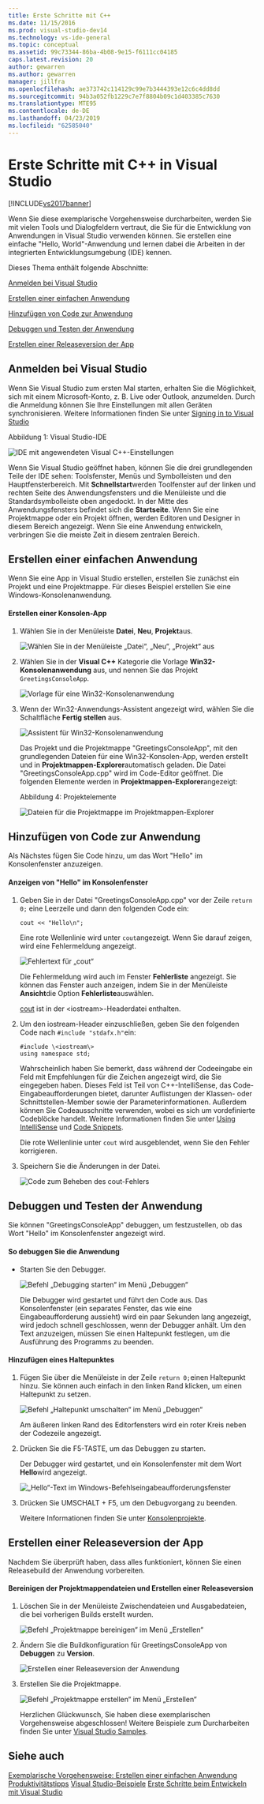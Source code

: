```yaml
---
title: Erste Schritte mit C++
ms.date: 11/15/2016
ms.prod: visual-studio-dev14
ms.technology: vs-ide-general
ms.topic: conceptual
ms.assetid: 99c73344-86ba-4b08-9e15-f6111cc04185
caps.latest.revision: 20
author: gewarren
ms.author: gewarren
manager: jillfra
ms.openlocfilehash: ae373742c114129c99e7b3444393e12c6c4dd8dd
ms.sourcegitcommit: 94b3a052fb1229c7e7f8804b09c1d403385c7630
ms.translationtype: MTE95
ms.contentlocale: de-DE
ms.lasthandoff: 04/23/2019
ms.locfileid: "62585040"
---
```

# <a name="getting-started-with-c-in-visual-studio"></a>Erste Schritte mit C++ in Visual Studio
[!INCLUDE[vs2017banner](../includes/vs2017banner.md)]

Wenn Sie diese exemplarische Vorgehensweise durcharbeiten, werden Sie mit vielen Tools und Dialogfeldern vertraut, die Sie für die Entwicklung von Anwendungen in Visual Studio verwenden können. Sie erstellen eine einfache "Hello, World"-Anwendung und lernen dabei die Arbeiten in der integrierten Entwicklungsumgebung (IDE) kennen.

 Dieses Thema enthält folgende Abschnitte:

 [Anmelden bei Visual Studio](../ide/getting-started-with-cpp-in-visual-studio.md#BKMK_Configure)

 [Erstellen einer einfachen Anwendung](../ide/getting-started-with-cpp-in-visual-studio.md#BKMK_CreateApp)

 [Hinzufügen von Code zur Anwendung](../ide/getting-started-with-cpp-in-visual-studio.md#BKMK_AddCode)

 [Debuggen und Testen der Anwendung](../ide/getting-started-with-cpp-in-visual-studio.md#BKMK_DebugTest)

 [Erstellen einer Releaseversion der App](../ide/getting-started-with-cpp-in-visual-studio.md#BKMK_BuildRelease)

## <a name="BKMK_Configure"></a> Anmelden bei Visual Studio
 Wenn Sie Visual Studio zum ersten Mal starten, erhalten Sie die Möglichkeit, sich mit einem Microsoft-Konto, z. B. Live oder Outlook, anzumelden. Durch die Anmeldung können Sie Ihre Einstellungen mit allen Geräten synchronisieren. Weitere Informationen finden Sie unter [Signing in to Visual Studio](../ide/signing-in-to-visual-studio.md)

 Abbildung 1: Visual Studio-IDE

 ![IDE mit angewendeten Visual C&#43;&#43;-Einstellungen](../ide/media/c-ide-defaultenvironmentlayout.png "C++IDE_DefaultEnvironmentLayout")

 Wenn Sie Visual Studio geöffnet haben, können Sie die drei grundlegenden Teile der IDE sehen: Toolsfenster, Menüs und Symbolleisten und den Hauptfensterbereich. Mit **Schnellstart**werden Toolfenster auf der linken und rechten Seite des Anwendungsfensters und die Menüleiste und die Standardsymbolleiste oben angedockt. In der Mitte des Anwendungsfensters befindet sich die **Startseite**. Wenn Sie eine Projektmappe oder ein Projekt öffnen, werden Editoren und Designer in diesem Bereich angezeigt. Wenn Sie eine Anwendung entwickeln, verbringen Sie die meiste Zeit in diesem zentralen Bereich.

## <a name="BKMK_CreateApp"></a> Erstellen einer einfachen Anwendung
 Wenn Sie eine App in Visual Studio erstellen, erstellen Sie zunächst ein Projekt und eine Projektmappe. Für dieses Beispiel erstellen Sie eine Windows-Konsolenanwendung.

#### <a name="to-create-a-console-app"></a>Erstellen einer Konsolen-App

1. Wählen Sie in der Menüleiste **Datei**, **Neu**, **Projekt**aus.

    ![Wählen Sie in der Menüleiste „Datei“, „Neu“, „Projekt“ aus](../ide/media/exploreide-filenewproject.png "ExploreIDE-FileNewProject")

2. Wählen Sie in der **Visual C++** Kategorie die Vorlage **Win32-Konsolenanwendung** aus, und nennen Sie das Projekt `GreetingsConsoleApp`.

    ![Vorlage für eine Win32-Konsolenanwendung](../ide/media/c-ide-newprojectdlg.png "C++IDE_DialogNeuesProjekt")

3. Wenn der Win32-Anwendungs-Assistent angezeigt wird, wählen Sie die Schaltfläche **Fertig stellen** aus.

    ![Assistent für Win32-Konsolenanwendung](../ide/media/c-ide-win32consoleappwizard.png "C++IDE_Win32ConsoleAppWizard")

   Das Projekt und die Projektmappe "GreetingsConsoleApp", mit den grundlegenden Dateien für eine Win32-Konsolen-App, werden erstellt und in **Projektmappen-Explorer**automatisch geladen. Die Datei "GreetingsConsoleApp.cpp" wird im Code-Editor geöffnet. Die folgenden Elemente werden in **Projektmappen-Explorer**angezeigt:

   Abbildung 4: Projektelemente

   ![Dateien für die Projektmappe im Projektmappen-Explorer](../ide/media/c-ide-solutioncontents.png "C++IDE_SolutionContents")

## <a name="BKMK_AddCode"></a> Hinzufügen von Code zur Anwendung
 Als Nächstes fügen Sie Code hinzu, um das Wort "Hello" im Konsolenfenster anzuzeigen.

#### <a name="to-display-hello-in-the-console-window"></a>Anzeigen von "Hello" im Konsolenfenster

1. Geben Sie in der Datei "GreetingsConsoleApp.cpp" vor der Zeile `return 0;` eine Leerzeile und dann den folgenden Code ein:

    ```
    cout << "Hello\n";
    ```

     Eine rote Wellenlinie wird unter `cout`angezeigt. Wenn Sie darauf zeigen, wird eine Fehlermeldung angezeigt.

     ![Fehlertext für „cout“](../ide/media/c-ide-couterror.png "C++IDE_CoutError")

     Die Fehlermeldung wird auch im Fenster **Fehlerliste** angezeigt. Sie können das Fenster auch anzeigen, indem Sie in der Menüleiste **Ansicht**die Option **Fehlerliste**auswählen.

     [cout](http://msdn.microsoft.com/library/d87db6c3-e4e1-4d09-9ec5-458f55018257) ist in der \<iostream\>-Headerdatei enthalten.

2. Um den iostream-Header einzuschließen, geben Sie den folgenden Code nach `#include "stdafx.h"`ein:

    ```
    #include \<iostream\>
    using namespace std;
    ```

     Wahrscheinlich haben Sie bemerkt, dass während der Codeeingabe ein Feld mit Empfehlungen für die Zeichen angezeigt wird, die Sie eingegeben haben. Dieses Feld ist Teil von C++-IntelliSense, das Code-Eingabeaufforderungen bietet, darunter Auflistungen der Klassen- oder Schnittstellen-Member sowie der Parameterinformationen. Außerdem können Sie Codeausschnitte verwenden, wobei es sich um vordefinierte Codeblöcke handelt. Weitere Informationen finden Sie unter [Using IntelliSense](../ide/using-intellisense.md) und [Code Snippets](../ide/code-snippets.md).

     Die rote Wellenlinie unter `cout` wird ausgeblendet, wenn Sie den Fehler korrigieren.

3. Speichern Sie die Änderungen in der Datei.

     ![Code zum Beheben des cout-Fehlers](../ide/media/c-ide-coutfix.png "C++IDE_CoutFix")

## <a name="BKMK_DebugTest"></a>Debuggen und Testen der Anwendung
 Sie können "GreetingsConsoleApp" debuggen, um festzustellen, ob das Wort "Hello" im Konsolenfenster angezeigt wird.

#### <a name="to-debug-the-application"></a>So debuggen Sie die Anwendung

- Starten Sie den Debugger.

     ![Befehl „Debugging starten“ im Menü „Debuggen“](../ide/media/exploreide-startdebugging.png "ExploreIDE-StartDebugging")

     Die Debugger wird gestartet und führt den Code aus. Das Konsolenfenster (ein separates Fenster, das wie eine Eingabeaufforderung aussieht) wird ein paar Sekunden lang angezeigt, wird jedoch schnell geschlossen, wenn der Debugger anhält. Um den Text anzuzeigen, müssen Sie einen Haltepunkt festlegen, um die Ausführung des Programms zu beenden.

#### <a name="to-add-a-breakpoint"></a>Hinzufügen eines Haltepunktes

1. Fügen Sie über die Menüleiste in der Zeile `return 0;`einen Haltepunkt hinzu. Sie können auch einfach in den linken Rand klicken, um einen Haltepunkt zu setzen.

    ![Befehl „Haltepunkt umschalten“ im Menü „Debuggen“](../ide/media/exploreide-togglebreakpoint.png "ExploreIDE-StartDebugging")

    Am äußeren linken Rand des Editorfensters wird ein roter Kreis neben der Codezeile angezeigt.

2. Drücken Sie die F5-TASTE, um das Debuggen zu starten.

    Der Debugger wird gestartet, und ein Konsolenfenster mit dem Wort **Hello**wird angezeigt.

    ![„Hello“-Text im Windows-Befehlseingabeaufforderungsfenster](../ide/media/c-ide-hellocommandwindow.png "C++IDE_HelloCommandWindow")

3. Drücken Sie UMSCHALT + F5, um den Debugvorgang zu beenden.

   Weitere Informationen finden Sie unter [Konsolenprojekte](../debugger/debugging-preparation-console-projects.md).

## <a name="BKMK_BuildRelease"></a>Erstellen einer Releaseversion der App
 Nachdem Sie überprüft haben, dass alles funktioniert, können Sie einen Releasebuild der Anwendung vorbereiten.

#### <a name="to-clean-the-solution-files-and-build-a-release-version"></a>Bereinigen der Projektmappendateien und Erstellen einer Releaseversion

1. Löschen Sie in der Menüleiste Zwischendateien und Ausgabedateien, die bei vorherigen Builds erstellt wurden.

    ![Befehl „Projektmappe bereinigen“ im Menü „Erstellen“](../ide/media/exploreide-cleansolution.png "ExploreIDE-CleanSolution")

2. Ändern Sie die Buildkonfiguration für GreetingsConsoleApp von **Debuggen** zu **Version**.

    ![Erstellen einer Releaseversion der Anwendung](../ide/media/c-ide-changingbuildtorelease.png "C++IDE_ChangingBuildtoRelease")

3. Erstellen Sie die Projektmappe.

    ![Befehl „Projektmappe erstellen“ im Menü „Erstellen“](../ide/media/exploreide-buildsolution.png "ExploreIDE-BuildSolution")

   Herzlichen Glückwunsch, Sie haben diese exemplarischen Vorgehensweise abgeschlossen! Weitere Beispiele zum Durcharbeiten finden Sie unter [Visual Studio Samples](../ide/visual-studio-samples.md).

## <a name="see-also"></a>Siehe auch
 [Exemplarische Vorgehensweise: Erstellen einer einfachen Anwendung](../ide/walkthrough-create-a-simple-application-with-visual-csharp-or-visual-basic.md) [Produktivitätstipps](../ide/productivity-tips-for-visual-studio.md) [Visual Studio-Beispiele](../ide/visual-studio-samples.md) [Erste Schritte beim Entwickeln mit Visual Studio](../ide/get-started-developing-with-visual-studio.md)
